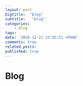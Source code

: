 ```yaml
---
layout: post
bigtitle:  "blog"
subtitle:   "blog"
categories:
    - blog
tags:
date: '2020-12-21 15:45:51 +0900'
comments: true
related_posts:
published: true
---
```


# Blog
